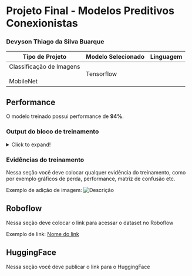 # Projeto Final - Modelos Preditivos Conexionistas

### Devyson Thiago da Silva Buarque

|**Tipo de Projeto**|**Modelo Selecionado**|**Linguagem**|
|--|--|--|
|Classificação de Imagens<br><br> MobileNet|Tensorflow|

## Performance

O modelo treinado possui performance de **94%**.

### Output do bloco de treinamento

<details>
  <summary>Click to expand!</summary>
  
  ```
Epoch 1/10
8/8 [==============================] - 93s 11s/step - loss: 0.7797 - accuracy: 0.6824 - val_loss: 0.2762 - val_accuracy: 0.8824
Epoch 2/10
8/8 [==============================] - 19s 2s/step - loss: 0.1808 - accuracy: 0.9373 - val_loss: 0.0864 - val_accuracy: 0.9559
Epoch 3/10
8/8 [==============================] - 19s 2s/step - loss: 0.0949 - accuracy: 0.9725 - val_loss: 0.0957 - val_accuracy: 0.9706
Epoch 4/10
8/8 [==============================] - 21s 3s/step - loss: 0.0576 - accuracy: 0.9804 - val_loss: 0.0859 - val_accuracy: 0.9559
Epoch 5/10
8/8 [==============================] - 21s 3s/step - loss: 0.0596 - accuracy: 0.9647 - val_loss: 0.1656 - val_accuracy: 0.9706
Epoch 6/10
8/8 [==============================] - 21s 3s/step - loss: 0.0266 - accuracy: 0.9882 - val_loss: 0.0975 - val_accuracy: 0.9706
Epoch 7/10
8/8 [==============================] - 21s 3s/step - loss: 0.0248 - accuracy: 0.9922 - val_loss: 0.1580 - val_accuracy: 0.9706
Epoch 8/10
8/8 [==============================] - 21s 3s/step - loss: 0.0155 - accuracy: 0.9922 - val_loss: 0.0621 - val_accuracy: 0.9706
Epoch 9/10
8/8 [==============================] - 26s 3s/step - loss: 0.0101 - accuracy: 1.0000 - val_loss: 0.0896 - val_accuracy: 0.9706
Epoch 10/10
8/8 [==============================] - 20s 3s/step - loss: 0.0030 - accuracy: 1.0000 - val_loss: 0.1369 - val_accuracy: 0.9706
  ```
</details>

### Evidências do treinamento

Nessa seção você deve colocar qualquer evidência do treinamento, como por exemplo gráficos de perda, performance, matriz de confusão etc.

Exemplo de adição de imagem:
![Descrição](https://picsum.photos/seed/picsum/500/300)

## Roboflow

Nessa seção deve colocar o link para acessar o dataset no Roboflow

Exemplo de link: [Nome do link](google.com)

## HuggingFace

Nessa seção você deve publicar o link para o HuggingFace
